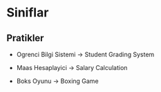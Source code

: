 ﻿# Siniflar

## Pratikler

* Ogrenci Bilgi Sistemi -> Student Grading System 

* Maas Hesaplayici -> Salary Calculation 

* Boks Oyunu -> Boxing Game 

